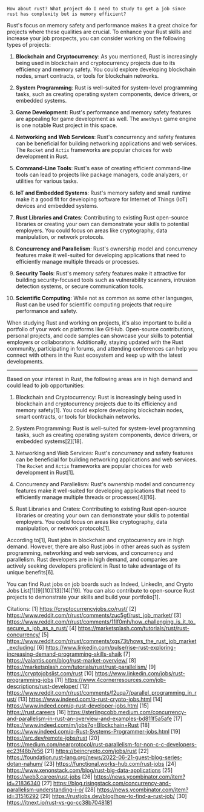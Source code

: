 ```
How about rust? What project do I need to study to get a job since rust has complexity but is memory efficient?
```

Rust's focus on memory safety and performance makes it a great choice for projects where these qualities are crucial. To enhance your Rust skills and increase your job prospects, you can consider working on the following types of projects:

1. **Blockchain and Cryptocurrency**: As you mentioned, Rust is increasingly being used in blockchain and cryptocurrency projects due to its efficiency and memory safety. You could explore developing blockchain nodes, smart contracts, or tools for blockchain networks.

2. **System Programming**: Rust is well-suited for system-level programming tasks, such as creating operating system components, device drivers, or embedded systems.

3. **Game Development**: Rust's performance and memory safety features are appealing for game development as well. The `amethyst` game engine is one notable Rust project in this space.

4. **Networking and Web Services**: Rust's concurrency and safety features can be beneficial for building networking applications and web services. The `Rocket` and `Actix` frameworks are popular choices for web development in Rust.

5. **Command-Line Tools**: Rust's ease of creating efficient command-line tools can lead to projects like package managers, code analyzers, or utilities for various tasks.

6. **IoT and Embedded Systems**: Rust's memory safety and small runtime make it a good fit for developing software for Internet of Things (IoT) devices and embedded systems.

7. **Rust Libraries and Crates**: Contributing to existing Rust open-source libraries or creating your own can demonstrate your skills to potential employers. You could focus on areas like cryptography, data manipulation, or network protocols.

8. **Concurrency and Parallelism**: Rust's ownership model and concurrency features make it well-suited for developing applications that need to efficiently manage multiple threads or processes.

9. **Security Tools**: Rust's memory safety features make it attractive for building security-focused tools such as vulnerability scanners, intrusion detection systems, or secure communication tools.

10. **Scientific Computing**: While not as common as some other languages, Rust can be used for scientific computing projects that require performance and safety.

When studying Rust and working on projects, it's also important to build a portfolio of your work on platforms like GitHub. Open-source contributions, personal projects, and code samples can showcase your skills to potential employers or collaborators. Additionally, staying updated with the Rust community, participating in forums, and attending conferences can help you connect with others in the Rust ecosystem and keep up with the latest developments.



____


Based on your interest in Rust, the following areas are in high demand and could lead to job opportunities:

1. Blockchain and Cryptocurrency: Rust is increasingly being used in blockchain and cryptocurrency projects due to its efficiency and memory safety[1]. You could explore developing blockchain nodes, smart contracts, or tools for blockchain networks.

2. System Programming: Rust is well-suited for system-level programming tasks, such as creating operating system components, device drivers, or embedded systems[2][18].

3. Networking and Web Services: Rust's concurrency and safety features can be beneficial for building networking applications and web services. The `Rocket` and `Actix` frameworks are popular choices for web development in Rust[1].

4. Concurrency and Parallelism: Rust's ownership model and concurrency features make it well-suited for developing applications that need to efficiently manage multiple threads or processes[4][16].

5. Rust Libraries and Crates: Contributing to existing Rust open-source libraries or creating your own can demonstrate your skills to potential employers. You could focus on areas like cryptography, data manipulation, or network protocols[1].

According to[1], Rust jobs in blockchain and cryptocurrency are in high demand. However, there are also Rust jobs in other areas such as system programming, networking and web services, and concurrency and parallelism. Rust developers are in high demand, and companies are actively seeking developers proficient in Rust to take advantage of its unique benefits[6]. 

You can find Rust jobs on job boards such as Indeed, LinkedIn, and Crypto Jobs List[1][9][10][13][14][19]. You can also contribute to open-source Rust projects to demonstrate your skills and build your portfolio[1].

Citations:
[1] https://cryptocurrencyjobs.co/rust/
[2] https://www.reddit.com/r/rust/comments/zuc5gf/rust_job_market/
[3] https://www.reddit.com/r/rust/comments/11lf0mh/how_challenging_is_it_to_secure_a_job_as_a_rust/
[4] https://marketsplash.com/tutorials/rust/rust-concurrency/
[5] https://www.reddit.com/r/rust/comments/xgs73t/hows_the_rust_job_market_excluding/
[6] https://www.linkedin.com/pulse/rise-rust-exploring-increasing-demand-programming-skills-shaik
[7] https://yalantis.com/blog/rust-market-overview/
[8] https://marketsplash.com/tutorials/rust/rust-parallelism/
[9] https://cryptojobslist.com/rust
[10] https://www.linkedin.com/jobs/rust-programming-jobs
[11] https://www.4cornerresources.com/job-descriptions/rust-developer/
[12] https://www.reddit.com/r/rust/comments/f2uqa7/parallel_programming_in_rust/
[13] https://www.indeed.com/q-rust-crypto-jobs.html
[14] https://www.indeed.com/q-rust-developer-jobs.html
[15] https://rust.careers
[16] https://sterlingcobb.medium.com/concurrency-and-parallelism-in-rust-an-overview-and-examples-bd811f5a5afe
[17] https://www.indeed.com/m/jobs?q=Blockchain+Rust
[18] https://www.indeed.com/q-Rust-Systems-Programmer-jobs.html
[19] https://arc.dev/remote-jobs/rust
[20] https://medium.com/nearprotocol/rust-parallelism-for-non-c-c-developers-ec23f48b7e56
[21] https://beincrypto.com/jobs/rust
[22] https://foundation.rust-lang.org/news/2022-06-21-guest-blog-series-dotan-nahum/
[23] https://functional.works-hub.com/rust-jobs
[24] https://www.xenonstack.com/blog/rust-big-data-applications
[25] https://web3.career/rust-jobs
[26] https://news.ycombinator.com/item?id=21836340
[27] https://blog.risingstack.com/concurrency-and-parallelism-understanding-i-o/
[28] https://news.ycombinator.com/item?id=31516292
[29] https://rustjobs.dev/blog/how-to-find-a-rust-job/
[30] https://itnext.io/rust-vs-go-cc38b7048181